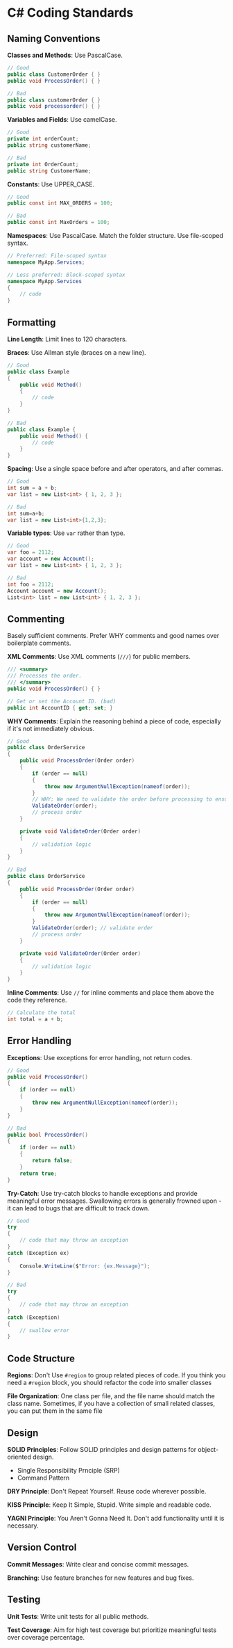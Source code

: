 # C# Coding Standards

## Naming Conventions

**Classes and Methods**: Use PascalCase.

```csharp
// Good
public class CustomerOrder { }
public void ProcessOrder() { }

// Bad
public class customerOrder { }
public void processorder() { }
```

**Variables and Fields**: Use camelCase.

```csharp
// Good
private int orderCount;
public string customerName;

// Bad
private int OrderCount;
public string CustomerName;
```

**Constants**: Use UPPER_CASE.

```csharp
// Good
public const int MAX_ORDERS = 100;

// Bad
public const int MaxOrders = 100;
```

**Namespaces**: Use PascalCase. Match the folder structure. Use file-scoped syntax.

```csharp
// Preferred: File-scoped syntax
namespace MyApp.Services;

// Less preferred: Block-scoped syntax
namespace MyApp.Services
{
    // code
}
```

## Formatting

**Line Length**: Limit lines to 120 characters.

**Braces**: Use Allman style (braces on a new line).

```csharp
// Good
public class Example
{
    public void Method()
    {
        // code
    }
}

// Bad
public class Example {
    public void Method() {
        // code
    }
}
```

**Spacing**: Use a single space before and after operators, and after commas.

```csharp
// Good
int sum = a + b;
var list = new List<int> { 1, 2, 3 };

// Bad
int sum=a+b;
var list = new List<int>{1,2,3};
```

**Variable types**: Use `var` rather than type.

```csharp
// Good
var foo = 2112;
var account = new Account();
var list = new List<int> { 1, 2, 3 };

// Bad
int foo = 2112;
Account account = new Account();
List<int> list = new List<int> { 1, 2, 3 };
```

## Commenting

Basely sufficient comments. Prefer WHY comments and good names over boilerplate comments.

**XML Comments**: Use XML comments (`///`) for public members.

```csharp
/// <summary>
/// Processes the order.
/// </summary>
public void ProcessOrder() { }

// Get or set the Account ID. (bad)
public int AccountID { get; set; }
```

**WHY Comments**: Explain the reasoning behind a piece of code, especially if it's not immediately obvious.

```csharp
// Good
public class OrderService
{
    public void ProcessOrder(Order order)
    {
        if (order == null)
        {
            throw new ArgumentNullException(nameof(order));
        }
        // WHY: We need to validate the order before processing to ensure all required fields are filled.
        ValidateOrder(order);
        // process order
    }

    private void ValidateOrder(Order order)
    {
        // validation logic
    }
}

// Bad
public class OrderService
{
    public void ProcessOrder(Order order)
    {
        if (order == null)
        {
            throw new ArgumentNullException(nameof(order));
        }
        ValidateOrder(order); // validate order
        // process order
    }

    private void ValidateOrder(Order order)
    {
        // validation logic
    }
}
```

**Inline Comments**: Use `//` for inline comments and place them above the code they reference.

```csharp
// Calculate the total
int total = a + b;
```

## Error Handling

**Exceptions**: Use exceptions for error handling, not return codes.

```csharp
// Good
public void ProcessOrder()
{
    if (order == null)
    {
        throw new ArgumentNullException(nameof(order));
    }
}

// Bad
public bool ProcessOrder()
{
    if (order == null)
    {
        return false;
    }
    return true;
}
```

**Try-Catch**: Use try-catch blocks to handle exceptions and provide meaningful error messages. Swallowing errors is generally frowned upon - it can lead to bugs that are difficult to track down.

```csharp
// Good
try
{
    // code that may throw an exception
}
catch (Exception ex)
{
    Console.WriteLine($"Error: {ex.Message}");
}

// Bad
try
{
    // code that may throw an exception
}
catch (Exception)
{
    // swallow error
}
```

## Code Structure

**Regions**: Don't Use `#region` to group related pieces of code. If you think you need a `#region` block, you should refactor the code into smaller classes

**File Organization**: One class per file, and the file name should match the class name. Sometimes, if you have a collection of small related classes, you can put them in the same file

## Design

**SOLID Principles**: Follow SOLID principles and design patterns for object-oriented design.

- Single Responsibility Prnciple (SRP)
- Command Pattern

**DRY Principle**: Don't Repeat Yourself. Reuse code wherever possible.

**KISS Principle**: Keep It Simple, Stupid. Write simple and readable code.

**YAGNI Principle**: You Aren't Gonna Need It. Don't add functionality until it is necessary.

## Version Control

**Commit Messages**: Write clear and concise commit messages.

**Branching**: Use feature branches for new features and bug fixes.

## Testing

**Unit Tests**: Write unit tests for all public methods.

**Test Coverage**: Aim for high test coverage but prioritize meaningful tests over coverage percentage.
